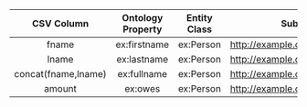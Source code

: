 | CSV Column | Ontology Property | Entity Class | Subject Generation | Datatype |
|:----------:|:-----------------:|:------------:|:------------------:|:--------:|
| fname | ex:firstname | ex:Person | http://example.org/person/{fname}_{lname} | xsd:string |
| lname | ex:lastname | ex:Person | http://example.org/person/{fname}_{lname} | xsd:string |
| concat(fname,lname) | ex:fullname | ex:Person | http://example.org/person/{fname}_{lname} | xsd:string |
| amount | ex:owes | ex:Person | http://example.org/person/{fname}_{lname} | xsd:double |